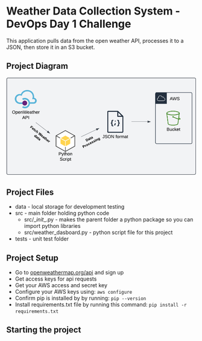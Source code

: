 # Weather Data Collection System - DevOps Day 1 Challenge

This application pulls data from the open weather API, processes it to a JSON, then store it in an S3 bucket.

## Project Diagram

![Weather dashboard infrastructural diagram](./data/image-day.png)

## Project Files

+ data - local storage for development testing
+ src - main folder holding python code
  + src/\__init__\.py - makes the parent folder a python package so you can import python libraries
  + src/weather_dasboard.py - python script file for this project
+ tests - unit test folder

## Project Setup

+ Go to [openweathermap.org/api](https://openweathermap.org/api) and sign up
+ Get access keys for api requests
+ Get your AWS access and secret key
+ Configure your AWS keys using: `aws configure`
+ Confirm pip is installed by by running: `pip --version`
+ Install requirements.txt file by running this command:
`pip install -r requirements.txt`

## Starting the project
